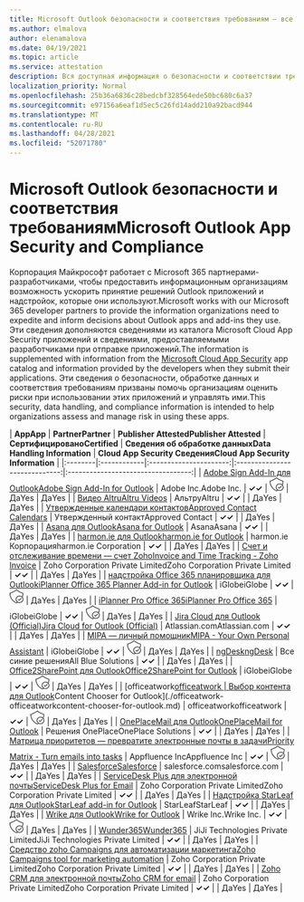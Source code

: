 ```yaml
---
title: Microsoft Outlook безопасности и соответствия требованиям — все приложения
ms.author: elmalova
author: elenamalova
ms.date: 04/19/2021
ms.topic: article
ms.service: attestation
description: Вся доступная информация о безопасности и соответствии требованиям для всех Outlook приложений Майкрософт.
localization_priority: Normal
ms.openlocfilehash: 25b36a6836c28bedcbf328564ede50bc680c6a37
ms.sourcegitcommit: e97156a6eaf1d5ec5c26fd14add210a92bacd944
ms.translationtype: MT
ms.contentlocale: ru-RU
ms.lasthandoff: 04/28/2021
ms.locfileid: "52071780"
---
```

# <a name="microsoft-outlook-app-security-and-compliance"></a><span data-ttu-id="73f44-103">Microsoft Outlook безопасности и соответствия требованиям</span><span class="sxs-lookup"><span data-stu-id="73f44-103">Microsoft Outlook App Security and Compliance</span></span>

<span data-ttu-id="73f44-104">Корпорация Майкрософт работает с Microsoft 365 партнерами-разработчиками, чтобы предоставить информационным организациям возможность ускорить принятие решений Outlook приложений и надстройок, которые они используют.</span><span class="sxs-lookup"><span data-stu-id="73f44-104">Microsoft works with our Microsoft 365 developer partners to provide the information organizations need to expedite and inform decisions about Outlook apps and add-ins they use.</span></span> <span data-ttu-id="73f44-105">Эти сведения дополняются сведениями [](https://www.microsoft.com/en-us/enterprise-mobility-security/cloud-app-security) из каталога Microsoft Cloud App Security приложений и сведениями, предоставляемыми разработчиками при отправке приложений.</span><span class="sxs-lookup"><span data-stu-id="73f44-105">The information is supplemented with information from the [Microsoft Cloud App Security](https://www.microsoft.com/en-us/enterprise-mobility-security/cloud-app-security) app catalog and information provided by the developers when they submit their applications.</span></span> <span data-ttu-id="73f44-106">Эти сведения о безопасности, обработке данных и соответствия требованиям призваны помочь организациям оценить риски при использовании этих приложений и управлять ими.</span><span class="sxs-lookup"><span data-stu-id="73f44-106">This security, data handling, and compliance information is intended to help organizations assess and manage risk in using these apps.</span></span>

| <span data-ttu-id="73f44-107">**App**</span><span class="sxs-lookup"><span data-stu-id="73f44-107">**App**</span></span> | <span data-ttu-id="73f44-108">**Partner**</span><span class="sxs-lookup"><span data-stu-id="73f44-108">**Partner**</span></span> | <span data-ttu-id="73f44-109">**Publisher Attested**</span><span class="sxs-lookup"><span data-stu-id="73f44-109">**Publisher Attested**</span></span> | <span data-ttu-id="73f44-110">**Сертифицировано**</span><span class="sxs-lookup"><span data-stu-id="73f44-110">**Certified**</span></span> | <span data-ttu-id="73f44-111">**Сведения об обработке данных**</span><span class="sxs-lookup"><span data-stu-id="73f44-111">**Data Handling Information**</span></span> | <span data-ttu-id="73f44-112">**Cloud App Security Сведения**</span><span class="sxs-lookup"><span data-stu-id="73f44-112">**Cloud App Security Information**</span></span> |
|:--------|:------------|:----------------------:|:-----------------------------:|:----------------------------------:|
| [<span data-ttu-id="73f44-113">Adobe Sign Add-In для Outlook</span><span class="sxs-lookup"><span data-stu-id="73f44-113">Adobe Sign Add-In for Outlook</span></span>](./adobe-inc-sign-add-in-for-outlook.md) | <span data-ttu-id="73f44-114">Adobe Inc.</span><span class="sxs-lookup"><span data-stu-id="73f44-114">Adobe Inc.</span></span> | <span data-ttu-id="73f44-115">**✓**</span><span class="sxs-lookup"><span data-stu-id="73f44-115">**✓**</span></span> | <img alt="Certified application badge" src="../media/certified-badge.png" height="25" width="25" /> | <span data-ttu-id="73f44-116">Да</span><span class="sxs-lookup"><span data-stu-id="73f44-116">Yes</span></span> | <span data-ttu-id="73f44-117">Да</span><span class="sxs-lookup"><span data-stu-id="73f44-117">Yes</span></span> |
| [<span data-ttu-id="73f44-118">Видео Altru</span><span class="sxs-lookup"><span data-stu-id="73f44-118">Altru Videos</span></span>](./altru-videos.md) | <span data-ttu-id="73f44-119">Альтру</span><span class="sxs-lookup"><span data-stu-id="73f44-119">Altru</span></span> | <span data-ttu-id="73f44-120">**✓**</span><span class="sxs-lookup"><span data-stu-id="73f44-120">**✓**</span></span> |  | <span data-ttu-id="73f44-121">Да</span><span class="sxs-lookup"><span data-stu-id="73f44-121">Yes</span></span> | <span data-ttu-id="73f44-122">Да</span><span class="sxs-lookup"><span data-stu-id="73f44-122">Yes</span></span> |
| [<span data-ttu-id="73f44-123">Утвержденные календари контактов</span><span class="sxs-lookup"><span data-stu-id="73f44-123">Approved Contact Calendars</span></span>](./approved-contact-calendars.md) | <span data-ttu-id="73f44-124">Утвержденный контакт</span><span class="sxs-lookup"><span data-stu-id="73f44-124">Approved Contact</span></span> | <span data-ttu-id="73f44-125">**✓**</span><span class="sxs-lookup"><span data-stu-id="73f44-125">**✓**</span></span> |  | <span data-ttu-id="73f44-126">Да</span><span class="sxs-lookup"><span data-stu-id="73f44-126">Yes</span></span> | <span data-ttu-id="73f44-127">Да</span><span class="sxs-lookup"><span data-stu-id="73f44-127">Yes</span></span> |
| [<span data-ttu-id="73f44-128">Asana для Outlook</span><span class="sxs-lookup"><span data-stu-id="73f44-128">Asana for Outlook</span></span>](./asana-for-outlook.md) | <span data-ttu-id="73f44-129">Asana</span><span class="sxs-lookup"><span data-stu-id="73f44-129">Asana</span></span> | <span data-ttu-id="73f44-130">**✓**</span><span class="sxs-lookup"><span data-stu-id="73f44-130">**✓**</span></span> |  | <span data-ttu-id="73f44-131">Да</span><span class="sxs-lookup"><span data-stu-id="73f44-131">Yes</span></span> | <span data-ttu-id="73f44-132">Да</span><span class="sxs-lookup"><span data-stu-id="73f44-132">Yes</span></span> |
| [<span data-ttu-id="73f44-133">harmon.ie для Outlook</span><span class="sxs-lookup"><span data-stu-id="73f44-133">harmon.ie for Outlook</span></span>](./harmonie-corporation-for-outlook.md) | <span data-ttu-id="73f44-134">harmon.ie Корпорация</span><span class="sxs-lookup"><span data-stu-id="73f44-134">harmon.ie Corporation</span></span> | <span data-ttu-id="73f44-135">**✓**</span><span class="sxs-lookup"><span data-stu-id="73f44-135">**✓**</span></span> |  | <span data-ttu-id="73f44-136">Да</span><span class="sxs-lookup"><span data-stu-id="73f44-136">Yes</span></span> | <span data-ttu-id="73f44-137">Да</span><span class="sxs-lookup"><span data-stu-id="73f44-137">Yes</span></span> |
| [<span data-ttu-id="73f44-138">Счет и отслеживание времени — счет Zoho</span><span class="sxs-lookup"><span data-stu-id="73f44-138">Invoice and Time Tracking - Zoho Invoice</span></span>](./zoho-corporation-private-limited-invoice-and-time-tracking.md) | <span data-ttu-id="73f44-139">Zoho Corporation Private Limited</span><span class="sxs-lookup"><span data-stu-id="73f44-139">Zoho Corporation Private Limited</span></span> | <span data-ttu-id="73f44-140">**✓**</span><span class="sxs-lookup"><span data-stu-id="73f44-140">**✓**</span></span> |  | <span data-ttu-id="73f44-141">Да</span><span class="sxs-lookup"><span data-stu-id="73f44-141">Yes</span></span> | <span data-ttu-id="73f44-142">Да</span><span class="sxs-lookup"><span data-stu-id="73f44-142">Yes</span></span> |
| [<span data-ttu-id="73f44-143">надстройка Office 365 планировщика для Outlook</span><span class="sxs-lookup"><span data-stu-id="73f44-143">iPlanner Office 365 Planner Add-in for Outlook</span></span>](./iglobe-iplanner-office-365-planner-add-in-for-outlook.md) | <span data-ttu-id="73f44-144">iGlobe</span><span class="sxs-lookup"><span data-stu-id="73f44-144">iGlobe</span></span> | <span data-ttu-id="73f44-145">**✓**</span><span class="sxs-lookup"><span data-stu-id="73f44-145">**✓**</span></span> | <img alt="Certified application badge" src="../media/certified-badge.png" height="25" width="25" /> | <span data-ttu-id="73f44-146">Да</span><span class="sxs-lookup"><span data-stu-id="73f44-146">Yes</span></span> | <span data-ttu-id="73f44-147">Да</span><span class="sxs-lookup"><span data-stu-id="73f44-147">Yes</span></span> |
| [<span data-ttu-id="73f44-148">iPlanner Pro Office 365</span><span class="sxs-lookup"><span data-stu-id="73f44-148">iPlanner Pro Office 365</span></span>](./iglobe-iplanner-pro-office-365.md) | <span data-ttu-id="73f44-149">iGlobe</span><span class="sxs-lookup"><span data-stu-id="73f44-149">iGlobe</span></span> | <span data-ttu-id="73f44-150">**✓**</span><span class="sxs-lookup"><span data-stu-id="73f44-150">**✓**</span></span> | <img alt="Certified application badge" src="../media/certified-badge.png" height="25" width="25" /> | <span data-ttu-id="73f44-151">Да</span><span class="sxs-lookup"><span data-stu-id="73f44-151">Yes</span></span> | <span data-ttu-id="73f44-152">Да</span><span class="sxs-lookup"><span data-stu-id="73f44-152">Yes</span></span> |
| [<span data-ttu-id="73f44-153">Jira Cloud для Outlook (Official)</span><span class="sxs-lookup"><span data-stu-id="73f44-153">Jira Cloud for Outlook (Official)</span></span>](./atlassiancom-jira-cloud-for-outlook-official.md) | <span data-ttu-id="73f44-154">Atlassian.com</span><span class="sxs-lookup"><span data-stu-id="73f44-154">Atlassian.com</span></span> | <span data-ttu-id="73f44-155">**✓**</span><span class="sxs-lookup"><span data-stu-id="73f44-155">**✓**</span></span> |  | <span data-ttu-id="73f44-156">Да</span><span class="sxs-lookup"><span data-stu-id="73f44-156">Yes</span></span> | <span data-ttu-id="73f44-157">Да</span><span class="sxs-lookup"><span data-stu-id="73f44-157">Yes</span></span> |
| [<span data-ttu-id="73f44-158">MIPA — личный помощник</span><span class="sxs-lookup"><span data-stu-id="73f44-158">MIPA - Your Own Personal Assistant</span></span>](./iglobe-mipa-your-own-personal-assistant.md) | <span data-ttu-id="73f44-159">iGlobe</span><span class="sxs-lookup"><span data-stu-id="73f44-159">iGlobe</span></span> | <span data-ttu-id="73f44-160">**✓**</span><span class="sxs-lookup"><span data-stu-id="73f44-160">**✓**</span></span> | <img alt="Certified application badge" src="../media/certified-badge.png" height="25" width="25" /> | <span data-ttu-id="73f44-161">Да</span><span class="sxs-lookup"><span data-stu-id="73f44-161">Yes</span></span> | <span data-ttu-id="73f44-162">Да</span><span class="sxs-lookup"><span data-stu-id="73f44-162">Yes</span></span> |
| [<span data-ttu-id="73f44-163">ngDesk</span><span class="sxs-lookup"><span data-stu-id="73f44-163">ngDesk</span></span>](./all-blue-solutions-ngdesk.md) | <span data-ttu-id="73f44-164">Все синие решения</span><span class="sxs-lookup"><span data-stu-id="73f44-164">All Blue Solutions</span></span> | <span data-ttu-id="73f44-165">**✓**</span><span class="sxs-lookup"><span data-stu-id="73f44-165">**✓**</span></span> |  | <span data-ttu-id="73f44-166">Да</span><span class="sxs-lookup"><span data-stu-id="73f44-166">Yes</span></span> | <span data-ttu-id="73f44-167">Да</span><span class="sxs-lookup"><span data-stu-id="73f44-167">Yes</span></span> |
| [<span data-ttu-id="73f44-168">Office2SharePoint для Outlook</span><span class="sxs-lookup"><span data-stu-id="73f44-168">Office2SharePoint for Outlook</span></span>](./iglobe-office2sharepoint-for-outlook.md) | <span data-ttu-id="73f44-169">iGlobe</span><span class="sxs-lookup"><span data-stu-id="73f44-169">iGlobe</span></span> | <span data-ttu-id="73f44-170">**✓**</span><span class="sxs-lookup"><span data-stu-id="73f44-170">**✓**</span></span> | <img alt="Certified application badge" src="../media/certified-badge.png" height="25" width="25" /> | <span data-ttu-id="73f44-171">Да</span><span class="sxs-lookup"><span data-stu-id="73f44-171">Yes</span></span> | <span data-ttu-id="73f44-172">Да</span><span class="sxs-lookup"><span data-stu-id="73f44-172">Yes</span></span> |
| <span data-ttu-id="73f44-173">[officeatwork</span><span class="sxs-lookup"><span data-stu-id="73f44-173">[officeatwork</span></span> | <span data-ttu-id="73f44-174">Выбор контента для Outlook](./officeatwork-officeatworkcontent-chooser-for-outlook.md)</span><span class="sxs-lookup"><span data-stu-id="73f44-174">Content Chooser for Outlook](./officeatwork-officeatworkcontent-chooser-for-outlook.md)</span></span> | <span data-ttu-id="73f44-175">officeatwork</span><span class="sxs-lookup"><span data-stu-id="73f44-175">officeatwork</span></span> | <span data-ttu-id="73f44-176">**✓**</span><span class="sxs-lookup"><span data-stu-id="73f44-176">**✓**</span></span> | <img alt="Certified application badge" src="../media/certified-badge.png" height="25" width="25" /> | <span data-ttu-id="73f44-177">Да</span><span class="sxs-lookup"><span data-stu-id="73f44-177">Yes</span></span> | <span data-ttu-id="73f44-178">Да</span><span class="sxs-lookup"><span data-stu-id="73f44-178">Yes</span></span> |
| [<span data-ttu-id="73f44-179">OnePlaceMail для Outlook</span><span class="sxs-lookup"><span data-stu-id="73f44-179">OnePlaceMail for Outlook</span></span>](./oneplace-solutions-oneplacemail-for-outlook.md) | <span data-ttu-id="73f44-180">Решения OnePlace</span><span class="sxs-lookup"><span data-stu-id="73f44-180">OnePlace Solutions</span></span> | <span data-ttu-id="73f44-181">**✓**</span><span class="sxs-lookup"><span data-stu-id="73f44-181">**✓**</span></span> |  | <span data-ttu-id="73f44-182">Да</span><span class="sxs-lookup"><span data-stu-id="73f44-182">Yes</span></span> | <span data-ttu-id="73f44-183">Да</span><span class="sxs-lookup"><span data-stu-id="73f44-183">Yes</span></span> |
| [<span data-ttu-id="73f44-184">Матрица приоритетов — превратите электронные почты в задачи</span><span class="sxs-lookup"><span data-stu-id="73f44-184">Priority Matrix - Turn emails into tasks</span></span>](./appfluence-inc-priority-matrix-turn-emails-into-tasks.md) | <span data-ttu-id="73f44-185">Appfluence Inc</span><span class="sxs-lookup"><span data-stu-id="73f44-185">Appfluence Inc</span></span> | <span data-ttu-id="73f44-186">**✓**</span><span class="sxs-lookup"><span data-stu-id="73f44-186">**✓**</span></span> | <img alt="Certified application badge" src="../media/certified-badge.png" height="25" width="25" /> | <span data-ttu-id="73f44-187">Да</span><span class="sxs-lookup"><span data-stu-id="73f44-187">Yes</span></span> | <span data-ttu-id="73f44-188">Да</span><span class="sxs-lookup"><span data-stu-id="73f44-188">Yes</span></span> |
| [<span data-ttu-id="73f44-189">Salesforce</span><span class="sxs-lookup"><span data-stu-id="73f44-189">Salesforce</span></span>](./salesforcecom-salesforce.md) | <span data-ttu-id="73f44-190">salesforce.com</span><span class="sxs-lookup"><span data-stu-id="73f44-190">salesforce.com</span></span> | <span data-ttu-id="73f44-191">**✓**</span><span class="sxs-lookup"><span data-stu-id="73f44-191">**✓**</span></span> |  | <span data-ttu-id="73f44-192">Да</span><span class="sxs-lookup"><span data-stu-id="73f44-192">Yes</span></span> | <span data-ttu-id="73f44-193">Да</span><span class="sxs-lookup"><span data-stu-id="73f44-193">Yes</span></span> |
| [<span data-ttu-id="73f44-194">ServiceDesk Plus для электронной почты</span><span class="sxs-lookup"><span data-stu-id="73f44-194">ServiceDesk Plus for Email</span></span>](./zoho-corporation-private-limited-servicedesk-plus-for-email.md) | <span data-ttu-id="73f44-195">Zoho Corporation Private Limited</span><span class="sxs-lookup"><span data-stu-id="73f44-195">Zoho Corporation Private Limited</span></span> | <span data-ttu-id="73f44-196">**✓**</span><span class="sxs-lookup"><span data-stu-id="73f44-196">**✓**</span></span> |  | <span data-ttu-id="73f44-197">Да</span><span class="sxs-lookup"><span data-stu-id="73f44-197">Yes</span></span> | <span data-ttu-id="73f44-198">Да</span><span class="sxs-lookup"><span data-stu-id="73f44-198">Yes</span></span> |
| [<span data-ttu-id="73f44-199">Надстройка StarLeaf для Outlook</span><span class="sxs-lookup"><span data-stu-id="73f44-199">StarLeaf add-in for Outlook</span></span>](./starleaf-add-in-for-outlook.md) | <span data-ttu-id="73f44-200">StarLeaf</span><span class="sxs-lookup"><span data-stu-id="73f44-200">StarLeaf</span></span> | <span data-ttu-id="73f44-201">**✓**</span><span class="sxs-lookup"><span data-stu-id="73f44-201">**✓**</span></span> |  | <span data-ttu-id="73f44-202">Да</span><span class="sxs-lookup"><span data-stu-id="73f44-202">Yes</span></span> | <span data-ttu-id="73f44-203">Да</span><span class="sxs-lookup"><span data-stu-id="73f44-203">Yes</span></span> |
| [<span data-ttu-id="73f44-204">Wrike для Outlook</span><span class="sxs-lookup"><span data-stu-id="73f44-204">Wrike for Outlook</span></span>](./wrike-inc-for-outlook.md) | <span data-ttu-id="73f44-205">Wrike Inc.</span><span class="sxs-lookup"><span data-stu-id="73f44-205">Wrike Inc.</span></span> | <span data-ttu-id="73f44-206">**✓**</span><span class="sxs-lookup"><span data-stu-id="73f44-206">**✓**</span></span> | <img alt="Certified application badge" src="../media/certified-badge.png" height="25" width="25" /> | <span data-ttu-id="73f44-207">Да</span><span class="sxs-lookup"><span data-stu-id="73f44-207">Yes</span></span> | <span data-ttu-id="73f44-208">Да</span><span class="sxs-lookup"><span data-stu-id="73f44-208">Yes</span></span> |
| [<span data-ttu-id="73f44-209">Wunder365</span><span class="sxs-lookup"><span data-stu-id="73f44-209">Wunder365</span></span>](./jiji-technologies-private-limited-wunder365.md) | <span data-ttu-id="73f44-210">JiJi Technologies Private Limited</span><span class="sxs-lookup"><span data-stu-id="73f44-210">JiJi Technologies Private Limited</span></span> | <span data-ttu-id="73f44-211">**✓**</span><span class="sxs-lookup"><span data-stu-id="73f44-211">**✓**</span></span> |  | <span data-ttu-id="73f44-212">Да</span><span class="sxs-lookup"><span data-stu-id="73f44-212">Yes</span></span> | <span data-ttu-id="73f44-213">Да</span><span class="sxs-lookup"><span data-stu-id="73f44-213">Yes</span></span> |
| [<span data-ttu-id="73f44-214">Средство zoho Campaigns для автоматизации маркетинга</span><span class="sxs-lookup"><span data-stu-id="73f44-214">Zoho Campaigns tool for marketing automation</span></span>](./zoho-corporation-private-limited-campaigns-tool-for-marketing-automation.md) | <span data-ttu-id="73f44-215">Zoho Corporation Private Limited</span><span class="sxs-lookup"><span data-stu-id="73f44-215">Zoho Corporation Private Limited</span></span> | <span data-ttu-id="73f44-216">**✓**</span><span class="sxs-lookup"><span data-stu-id="73f44-216">**✓**</span></span> |  | <span data-ttu-id="73f44-217">Да</span><span class="sxs-lookup"><span data-stu-id="73f44-217">Yes</span></span> | <span data-ttu-id="73f44-218">Да</span><span class="sxs-lookup"><span data-stu-id="73f44-218">Yes</span></span> |
| [<span data-ttu-id="73f44-219">Zoho CRM для электронной почты</span><span class="sxs-lookup"><span data-stu-id="73f44-219">Zoho CRM for email</span></span>](./zoho-corporation-private-limited-crm-for-email.md) | <span data-ttu-id="73f44-220">Zoho Corporation Private Limited</span><span class="sxs-lookup"><span data-stu-id="73f44-220">Zoho Corporation Private Limited</span></span> | <span data-ttu-id="73f44-221">**✓**</span><span class="sxs-lookup"><span data-stu-id="73f44-221">**✓**</span></span> |  | <span data-ttu-id="73f44-222">Да</span><span class="sxs-lookup"><span data-stu-id="73f44-222">Yes</span></span> | <span data-ttu-id="73f44-223">Да</span><span class="sxs-lookup"><span data-stu-id="73f44-223">Yes</span></span> |
